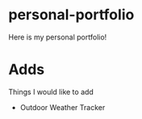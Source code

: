 # personal-portfolio

Here is my personal portfolio!

# Adds

Things I would like to add
 - Outdoor Weather Tracker
